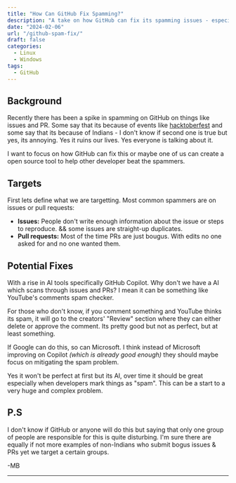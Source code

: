 ```yaml
---
title: "How Can GitHub Fix Spamming?"
description: "A take on how GitHub can fix its spamming issues - especially when the world is getting more and more AI centric."
date: "2024-02-06"
url: "/github-spam-fix/"
draft: false
categories:
  - Linux
  - Windows
tags:
  - GitHub
---
```


## Background 

Recently there has been a spike in spamming on GitHub on things like issues and PR. Some say that its because of events like [hacktoberfest](https://hacktoberfest.com/) and some say that its because of Indians - I don't know if second one is true but yes, its annoying. Yes it ruins our lives. Yes everyone is talking about it. 

I want to focus on how GitHub can fix this or maybe one of us can create a open source tool to help other developer beat the spammers. 

## Targets 
First lets define what we are targetting. Most common spammers are on issues or pull requests: 

- **Issues:** People don't write enough information about the issue or steps to reproduce. && some issues are straight-up duplicates. 
- **Pull requests:** Most of the time PRs are just bougus. With edits no one asked for and no one wanted them. 

## Potential Fixes 
With a rise in AI tools specifically GitHub Copilot. Why don't we have a AI which scans through issues and PRs? I mean it can be something like YouTube's comments spam checker. 

For those who don't know, if you comment something and YouTube thinks its spam, it will go to the creators' "Review" section where they can either delete or approve the comment. Its pretty good but not as perfect, but at least something. 

If Google can do this, so can Microsoft. I think instead of Microsoft improving on Copilot *(which is already good enough)* they should maybe focus on mitigating the spam problem.

Yes it won't be perfect at first but its AI, over time it should be great especially when developers mark things as "spam". This can be a start to a very huge and complex problem. 

## P.S
I don't know if GitHub or anyone will do this but saying that only one group of people are responsible for this is quite disturbing. I'm sure there are equally if not more examples of non-Indians who submit bogus issues & PRs yet we target a certain groups. 

-MB 

---
